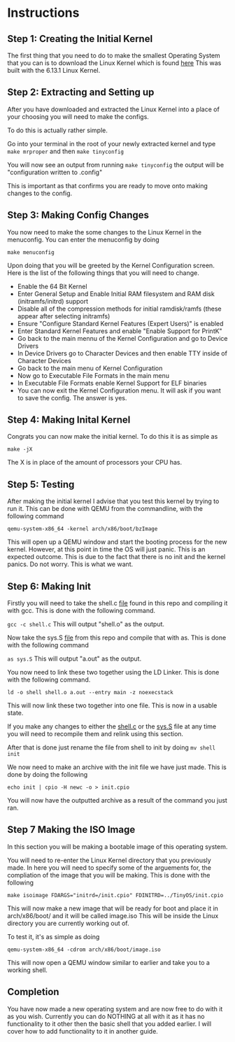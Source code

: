 # Instructions

## Step 1: Creating the Initial Kernel
The first thing that you need to do to make the smallest Operating System that you can is to download the Linux Kernel which is found [here](https://www.kernel.org/)
This was built with the 6.13.1 Linux Kernel.

## Step 2: Extracting and Setting up
After you have downloaded and extracted the Linux Kernel into a place of your choosing you will need to make the configs.

To do this is actually rather simple.

Go into your terminal in the root of your newly extracted kernel and type ```make mrproper``` and then ```make tinyconfig```

You will now see an output from running ```make tinyconfig``` the output will be "configuration written to .config"

This is important as that confirms you are ready to move onto making changes to the config.

## Step 3: Making Config Changes

You now need to make the some changes to the Linux Kernel in the menuconfig. You can enter the menuconfig by doing

```make menuconfig```

Upon doing that you will be greeted by the Kernel Configuration screen. Here is the list of the following things that you will need to change.

- Enable the 64 Bit Kernel
- Enter General Setup and Enable Initial RAM filesystem and RAM disk (initramfs/initrd) support
- Disable all of the compression methods for initial ramdisk/ramfs (these appear after selecting initramfs)
- Ensure "Configure Standard Kernel Features (Expert Users)" is enabled
- Enter Standard Kernel Features and enable "Enable Support for PrintK"
- Go back to the main mennu of the Kernel Configuration and go to Device Drivers
- In Device Drivers go to Character Devices and then enable TTY inside of Character Devices
- Go back to the main menu of Kernel Configuration
- Now go to Executable File Formats in the main menu
- In Executable File Formats enable Kernel Support for ELF binaries
- You can now exit the Kernel Configuration menu. It will ask if you want to save the config. The answer is yes.

## Step 4: Making Inital Kernel

Congrats you can now make the initial kernel. To do this it is as simple as

``` make -jX ```

The X is in place of the amount of processors your CPU has.


## Step 5: Testing

After making the initial kernel I advise that you test this kernel by trying to run it. This can be done with QEMU from the commandline,
with the following command

``` qemu-system-x86_64 -kernel arch/x86/boot/bzImage ```

This will open up a QEMU window and start the booting process for the new kernel. However, at this point in time the OS will just panic.
This is an expected outcome. This is due to the fact that there is no init and the kernel panics. Do not worry. This is what we want.

## Step 6: Making Init

Firstly you will need to take the shell.c [file](shell.c) found in this repo and compiling it with gcc. This is done with the following command.

```gcc -c shell.c```
This will output "shell.o" as the output.

Now take the sys.S [file](sys.S) from this repo and compile that with as. This is done with the following command

```as sys.S```
This will output "a.out" as the output.


You now need to link these two together using the LD Linker. This is done with the following command.

```ld -o shell shell.o a.out --entry main -z noexecstack```

This will now link these two together into one file. This is now in a usable state.

If you make any changes to either the [shell.c](shell.c) or the [sys.S](sys.S) file at any time you will need to recompile them and relink using this section.

After that is done just rename the file from shell to init by doing ```mv shell init```

We now need to make an archive with the init file we have just made. This is done by doing the following

```echo init | cpio -H newc -o > init.cpio```

You will now have the outputted archive as a result of the command you just ran.


## Step 7 Making the ISO Image

In this section you will be making a bootable image of this operating system.

You will need to re-enter the Linux Kernel directory that you previously made. In here you will need to specify some of the arguements for,
the compliation of the image that you will be making. This is done with the following

```make isoimage FDARGS="initrd=/init.cpio" FDINITRD=../TinyOS/init.cpio```

This will now make a new image that will be ready for boot and place it in arch/x86/boot/ and it will be called image.iso This will be
inside the Linux directory you are currently working out of.

To test it, it's as simple as doing

```qemu-system-x86_64 -cdrom arch/x86/boot/image.iso```

This will now open a QEMU window similar to earlier and take you to a working shell.

## Completion

You have now made a new operating system and are now free to do with it as you wish. Currently you can do NOTHING at all with it as it
has no functionality to it other then the basic shell that you added earlier. I will cover how to add functionality to it in another guide.
